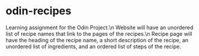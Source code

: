 # odin-recipes
Learning assignment for the Odin Project.\n
Website will have an unordered list of recipe names that link to the pages of the recipes.\n
Recipe page will have the heading of the recipe name, a short description of the recipe, an unordered list of ingredients, and an ordered list of steps of the recipe.
